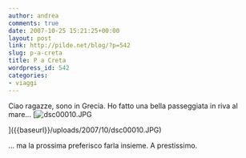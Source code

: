 ```yaml
---
author: andrea
comments: true
date: 2007-10-25 15:21:25+00:00
layout: post
link: http://pilde.net/blog/?p=542
slug: p-a-creta
title: P a Creta
wordpress_id: 542
categories:
- viaggi
---
```


Ciao ragazze, sono in Grecia. Ho fatto una bella passeggiata in riva al mare... 
[![dsc00010.JPG]({{baseurl}}/uploads/2007/10/dsc00010.JPG)


]({{baseurl}}/uploads/2007/10/dsc00010.JPG)



... ma la prossima preferisco farla  insieme.
A prestissimo.

